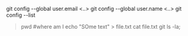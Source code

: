 
git config --global user.email <..>
git config --global user.name <..>
git config --list

> pwd #where am I
> echo "SOme text" > file.txt
> cat file.txt
>git ls -la;
